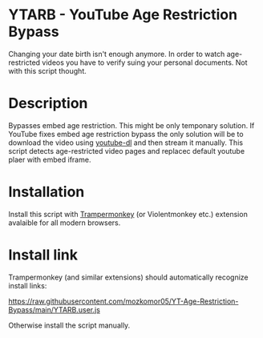 # YTARB -   YouTube Age Restriction Bypass
Changing your date birth isn't enough anymore. In order to watch age-restricted videos you have to verify suing your personal documents. Not with this script thought.

# Description

Bypasses embed age restriction. This might be only temponary solution. If YouTube fixes embed age restriction bypass the only solution will be to download the video using [youtube-dl](https://github.com/ytdl-org/youtube-dl) and then stream it manually. This script detects age-restricted video pages and replacec default youtube plaer with embed iframe. 

# Installation
Install this script with [Trampermonkey](https://www.tampermonkey.net/) (or Violentmonkey etc.) extension avalaible for all modern browsers.

# Install link
Trampermonkey (and similar extensions) should automatically recognize install links: 

https://raw.githubusercontent.com/mozkomor05/YT-Age-Restriction-Bypass/main/YTARB.user.js

Otherwise install the script manually.